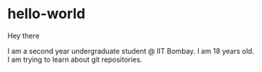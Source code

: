 # hello-world
Hey there

I am a second year undergraduate student @ IIT Bombay. I am 18 years old.
I am trying to learn about git repositories.
